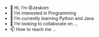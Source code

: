 - 👋 Hi, I’m @Jeskom
- 👀 I’m interested in Programming
- 🌱 I’m currently learning Python and Java
- 💞️ I’m looking to collaborate on ...
- 📫 How to reach me ...

<!---
Jeskom/Jeskom is a ✨ special ✨ repository because its `README.md` (this file) appears on your GitHub profile.
You can click the Preview link to take a look at your changes.
--->
